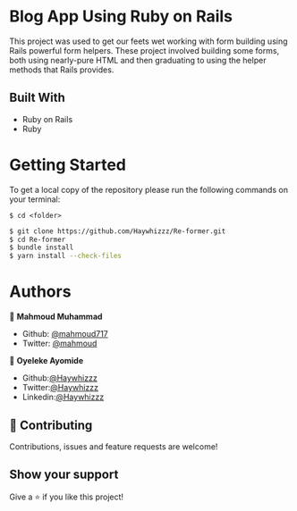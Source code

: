 # Blog App Using Ruby on Rails

This project was used to get our feets wet working with form building using Rails powerful form helpers.
These project involved building some forms, both using nearly-pure HTML and then graduating to using the helper methods that Rails provides.

## Built With

- Ruby on Rails
- Ruby

# Getting Started

To get a local copy of the repository please run the following commands on your terminal:

```
$ cd <folder>
```

~~~bash
$ git clone https://github.com/Haywhizzz/Re-former.git
$ cd Re-former
$ bundle install 
$ yarn install --check-files
~~~

# Authors

👤 **Mahmoud Muhammad**

- Github: [@mahmoud717](https://github.com/mahmoud717)
- Twitter: [@mahmoud](https://twitter.com/mahmoud26369406)


👤 **Oyeleke Ayomide**

- Github:[@Haywhizzz](https://github.com/Haywhizzz)
- Twitter:[@Haywhizzz](https://twitter.com/Haywhizzz)
- Linkedin:[@Haywhizzz](https://www.linkedin.com/in/oyeleke-ayomide)


## 🤝 Contributing

Contributions, issues and feature requests are welcome!

## Show your support

Give a ⭐️ if you like this project!